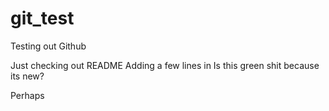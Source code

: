 # git_test
Testing out Github

Just checking out README
Adding a few lines in
Is this green shit because its new?

Perhaps

